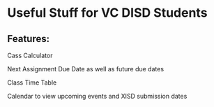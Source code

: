 # Useful Stuff for VC DISD Students

## Features:

Cass Calculator

Next Assignment Due Date as well as future due dates

Class Time Table

Calendar to view upcoming events and XISD submission dates

